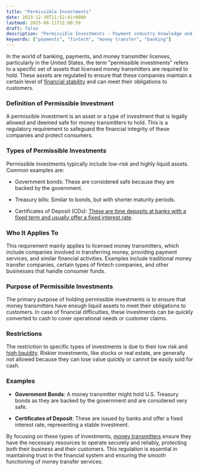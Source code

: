 ```yaml
---
title: "Permissible Investments"
date: 2023-12-30T11:52:41+0000
lastmod: 2025-08-11T12:00:59
draft: false
description: "Permissible Investments - Payment industry knowledge and insights"
keywords: ["payments", "fintech", "money transfer", "banking"]
---
```


In the world of banking, payments, and money transmitter licenses, particularly in the United States, the term "permissible investments" refers to a specific set of assets that licensed money transmitters are required to hold. These assets are regulated to ensure that these companies maintain a certain level of [financial stability](https://faisalkhanllc.xyz/resources/payments-wiki/f/financial-stability/) and can meet their obligations to customers.

### Definition of Permissible Investment

A permissible investment is an asset or a type of investment that is legally allowed and deemed safe for money transmitters to hold. This is a regulatory requirement to safeguard the financial integrity of these companies and protect consumers.

### Types of Permissible Investments

Permissible investments typically include low-risk and highly liquid assets. Common examples are:

- Government bonds: These are considered safe because they are backed by the government.

- Treasury bills: Similar to bonds, but with shorter maturity periods.

- Certificates of Deposit (CDs): [These are time deposits at banks with a fixed term and usually offer a fixed interest rate](https://faisalkhanllc.xyz/resources/payments-wiki/c/certificates-of-deposit-cds/).

### Who It Applies To

This requirement mainly applies to licensed money transmitters, which include companies involved in transferring money, providing payment services, and similar financial activities. Examples include traditional money transfer companies, certain types of fintech companies, and other businesses that handle consumer funds.

### Purpose of Permissible Investments

The primary purpose of holding permissible investments is to ensure that money transmitters have enough liquid assets to meet their obligations to customers. In case of financial difficulties, these investments can be quickly converted to cash to cover operational needs or customer claims.

### Restrictions

The restriction to specific types of investments is due to their low risk and [high liquidity](https://faisalkhanllc.xyz/resources/payments-wiki/h/high-liquidity/). Riskier investments, like stocks or real estate, are generally not allowed because they can lose value quickly or cannot be easily sold for cash.

### Examples

- **Government Bonds**: A money transmitter might hold U.S. Treasury bonds as they are backed by the government and are considered very safe.

- **Certificates of Deposit**: These are issued by banks and offer a fixed interest rate, representing a stable investment.

By focusing on these types of investments, [money transmitters](https://faisalkhanllc.xyz/resources/payments-wiki/m/money-transmitter/) ensure they have the necessary resources to operate securely and reliably, protecting both their business and their customers. This regulation is essential in maintaining trust in the financial system and ensuring the smooth functioning of money transfer services.